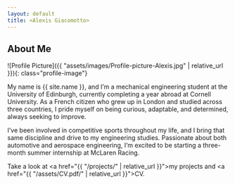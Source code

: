```yaml
---
layout: default
title: <Alexis Giacomotto>
---
```


## About Me


![Profile Picture]({{ "assets/images/Profile-picture-Alexis.jpg" | relative_url }}){: class="profile-image"}

 
My name is {{ site.name }}, and I’m a mechanical engineering student at the University of Edinburgh, currently completing a year abroad at Cornell University. As a French citizen who grew up in London and studied across three countries, I pride myself on being curious, adaptable, and determined, always seeking to improve.

I’ve been involved in competitive sports throughout my life, and I bring that same discipline and drive to my engineering studies. Passionate about both automotive and aerospace engineering, I’m excited to be starting a three-month summer internship at McLaren Racing.

Take a look at <a href="{{ "/projects/" | relative_url }}">my projects</a> and <a href="{{ "/assets/CV.pdf/" | relative_url }}">CV</a>.